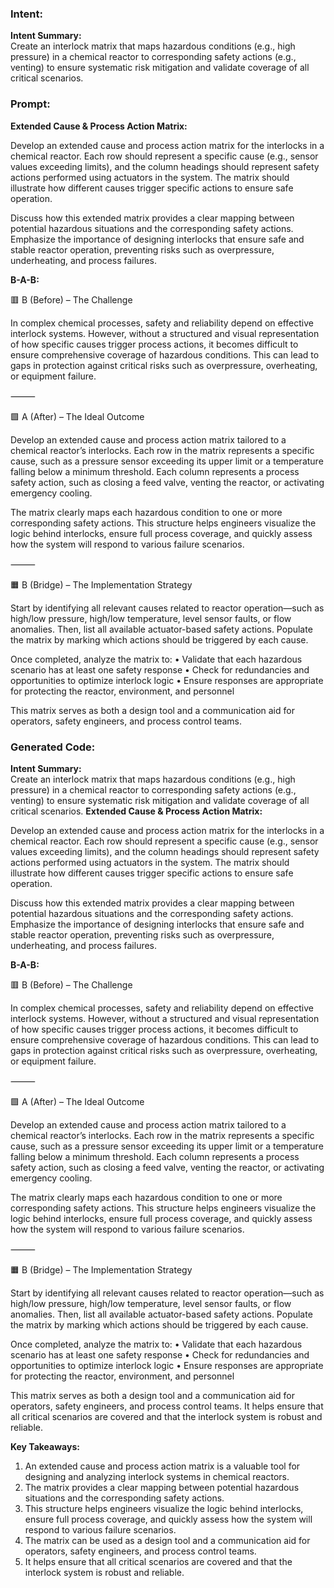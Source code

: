 ### Intent:
**Intent Summary:**  
Create an interlock matrix that maps hazardous conditions (e.g., high pressure) in a chemical reactor to corresponding safety actions (e.g., venting) to ensure systematic risk mitigation and validate coverage of all critical scenarios.

### Prompt:
**Extended Cause & Process Action Matrix:**

Develop an extended cause and process action matrix for the interlocks in a chemical reactor. Each row should represent a specific cause (e.g., sensor values exceeding limits), and the column headings should represent safety actions performed using actuators in the system. The matrix should illustrate how different causes trigger specific actions to ensure safe operation.

Discuss how this extended matrix provides a clear mapping between potential hazardous situations and the corresponding safety actions. Emphasize the importance of designing interlocks that ensure safe and stable reactor operation, preventing risks such as overpressure, underheating, and process failures.

**B-A-B:**


🟥 B (Before) – The Challenge

In complex chemical processes, safety and reliability depend on effective interlock systems. However, without a structured and visual representation of how specific causes trigger process actions, it becomes difficult to ensure comprehensive coverage of hazardous conditions. This can lead to gaps in protection against critical risks such as overpressure, overheating, or equipment failure.

⸻

🟩 A (After) – The Ideal Outcome

Develop an extended cause and process action matrix tailored to a chemical reactor’s interlocks. Each row in the matrix represents a specific cause, such as a pressure sensor exceeding its upper limit or a temperature falling below a minimum threshold. Each column represents a process safety action, such as closing a feed valve, venting the reactor, or activating emergency cooling.

The matrix clearly maps each hazardous condition to one or more corresponding safety actions. This structure helps engineers visualize the logic behind interlocks, ensure full process coverage, and quickly assess how the system will respond to various failure scenarios.

⸻

🟧 B (Bridge) – The Implementation Strategy

Start by identifying all relevant causes related to reactor operation—such as high/low pressure, high/low temperature, level sensor faults, or flow anomalies. Then, list all available actuator-based safety actions. Populate the matrix by marking which actions should be triggered by each cause.

Once completed, analyze the matrix to:
	•	Validate that each hazardous scenario has at least one safety response
	•	Check for redundancies and opportunities to optimize interlock logic
	•	Ensure responses are appropriate for protecting the reactor, environment, and personnel

This matrix serves as both a design tool and a communication aid for operators, safety engineers, and process control teams.

### Generated Code:
**Intent Summary:**  
Create an interlock matrix that maps hazardous conditions (e.g., high pressure) in a chemical reactor to corresponding safety actions (e.g., venting) to ensure systematic risk mitigation and validate coverage of all critical scenarios.
**Extended Cause & Process Action Matrix:**

Develop an extended cause and process action matrix for the interlocks in a chemical reactor. Each row should represent a specific cause (e.g., sensor values exceeding limits), and the column headings should represent safety actions performed using actuators in the system. The matrix should illustrate how different causes trigger specific actions to ensure safe operation.

Discuss how this extended matrix provides a clear mapping between potential hazardous situations and the corresponding safety actions. Emphasize the importance of designing interlocks that ensure safe and stable reactor operation, preventing risks such as overpressure, underheating, and process failures.

**B-A-B:**


🟥 B (Before) – The Challenge

In complex chemical processes, safety and reliability depend on effective interlock systems. However, without a structured and visual representation of how specific causes trigger process actions, it becomes difficult to ensure comprehensive coverage of hazardous conditions. This can lead to gaps in protection against critical risks such as overpressure, overheating, or equipment failure.

⸻

🟩 A (After) – The Ideal Outcome

Develop an extended cause and process action matrix tailored to a chemical reactor’s interlocks. Each row in the matrix represents a specific cause, such as a pressure sensor exceeding its upper limit or a temperature falling below a minimum threshold. Each column represents a process safety action, such as closing a feed valve, venting the reactor, or activating emergency cooling.

The matrix clearly maps each hazardous condition to one or more corresponding safety actions. This structure helps engineers visualize the logic behind interlocks, ensure full process coverage, and quickly assess how the system will respond to various failure scenarios.

⸻

🟧 B (Bridge) – The Implementation Strategy

Start by identifying all relevant causes related to reactor operation—such as high/low pressure, high/low temperature, level sensor faults, or flow anomalies. Then, list all available actuator-based safety actions. Populate the matrix by marking which actions should be triggered by each cause.

Once completed, analyze the matrix to:
	•	Validate that each hazardous scenario has at least one safety response
	•	Check for redundancies and opportunities to optimize interlock logic
	•	Ensure responses are appropriate for protecting the reactor, environment, and personnel

This matrix serves as both a design tool and a communication aid for operators, safety engineers, and process control teams. It helps ensure that all critical scenarios are covered and that the interlock system is robust and reliable.

**Key Takeaways:**

1.	An extended cause and process action matrix is a valuable tool for designing and analyzing interlock systems in chemical reactors.
2.	The matrix provides a clear mapping between potential hazardous situations and the corresponding safety actions.
3.	This structure helps engineers visualize the logic behind interlocks, ensure full process coverage, and quickly assess how the system will respond to various failure scenarios.
4.	The matrix can be used as a design tool and a communication aid for operators, safety engineers, and process control teams.
5.	It helps ensure that all critical scenarios are covered and that the interlock system is robust and reliable.
